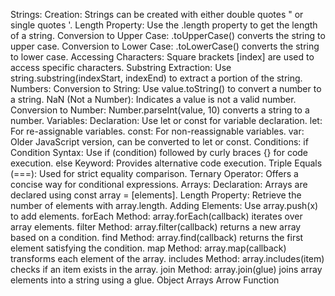 Strings:
Creation: Strings can be created with either double quotes " or single quotes '.
Length Property: Use the .length property to get the length of a string.
Conversion to Upper Case: .toUpperCase() converts the string to upper case.
Conversion to Lower Case: .toLowerCase() converts the string to lower case.
Accessing Characters: Square brackets [index] are used to access specific characters.
Substring Extraction: Use string.substring(indexStart, indexEnd) to extract a portion of the string.
Numbers:
Conversion to String: Use value.toString() to convert a number to a string.
NaN (Not a Number): Indicates a value is not a valid number.
Conversion to Number: Number.parseInt(value, 10) converts a string to a number.
Variables:
Declaration: Use let or const for variable declaration.
let: For re-assignable variables.
const: For non-reassignable variables.
var: Older JavaScript version, can be converted to let or const.
Conditions:
if Condition Syntax: Use if (condition) followed by curly braces {} for code execution.
else Keyword: Provides alternative code execution.
Triple Equals (===): Used for strict equality comparison.
Ternary Operator: Offers a concise way for conditional expressions.
Arrays:
Declaration: Arrays are declared using const array = [elements].
Length Property: Retrieve the number of elements with array.length.
Adding Elements: Use array.push(x) to add elements.
forEach Method: array.forEach(callback) iterates over array elements.
filter Method: array.filter(callback) returns a new array based on a condition.
find Method: array.find(callback) returns the first element satisfying the condition.
map Method: array.map(callback) transforms each element of the array.
includes Method: array.includes(item) checks if an item exists in the array.
join Method: array.join(glue) joins array elements into a string using a glue.
Object Arrays
Arrow Function
